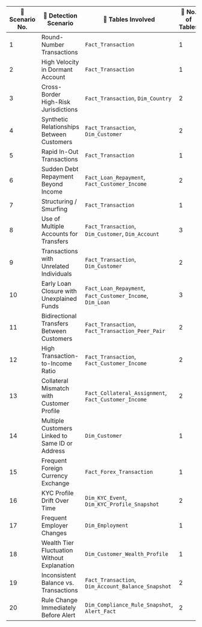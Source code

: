 | 🔢 Scenario No. | 📌 Detection Scenario                                  | 🧱 Tables Involved                                                                                      | 🔢 No. of Tables |
|----------------|--------------------------------------------------------|---------------------------------------------------------------------------------------------------------|------------------|
| 1              | Round-Number Transactions                              | `Fact_Transaction`                                                                                      | 1                |
| 2              | High Velocity in Dormant Account                       | `Fact_Transaction`                                                                                      | 1                |
| 3              | Cross-Border High-Risk Jurisdictions                   | `Fact_Transaction`, `Dim_Country`                                                                       | 2                |
| 4              | Synthetic Relationships Between Customers              | `Fact_Transaction`, `Dim_Customer`                                                                      | 2                |
| 5              | Rapid In-Out Transactions                              | `Fact_Transaction`                                                                                      | 1                |
| 6              | Sudden Debt Repayment Beyond Income                    | `Fact_Loan_Repayment`, `Fact_Customer_Income`                                                           | 2                |
| 7              | Structuring / Smurfing                                 | `Fact_Transaction`                                                                                      | 1                |
| 8              | Use of Multiple Accounts for Transfers                 | `Fact_Transaction`, `Dim_Customer`, `Dim_Account`                                                       | 3                |
| 9              | Transactions with Unrelated Individuals                | `Fact_Transaction`, `Dim_Customer`                                                                      | 2                |
| 10             | Early Loan Closure with Unexplained Funds              | `Fact_Loan_Repayment`, `Fact_Customer_Income`, `Dim_Loan`                                               | 3                |
| 11             | Bidirectional Transfers Between Customers              | `Fact_Transaction`, `Fact_Transaction_Peer_Pair`                                                        | 2                |
| 12             | High Transaction-to-Income Ratio                       | `Fact_Transaction`, `Fact_Customer_Income`                                                              | 2                |
| 13             | Collateral Mismatch with Customer Profile              | `Fact_Collateral_Assignment`, `Fact_Customer_Income`                                                    | 2                |
| 14             | Multiple Customers Linked to Same ID or Address       | `Dim_Customer`                                                                                           | 1                |
| 15             | Frequent Foreign Currency Exchange                     | `Fact_Forex_Transaction`                                                                                | 1                |
| 16             | KYC Profile Drift Over Time                            | `Dim_KYC_Event`, `Dim_KYC_Profile_Snapshot`                                                             | 2                |
| 17             | Frequent Employer Changes                              | `Dim_Employment`                                                                                        | 1                |
| 18             | Wealth Tier Fluctuation Without Explanation            | `Dim_Customer_Wealth_Profile`                                                                           | 1                |
| 19             | Inconsistent Balance vs. Transactions                  | `Fact_Transaction`, `Dim_Account_Balance_Snapshot`                                                      | 2                |
| 20             | Rule Change Immediately Before Alert                   | `Dim_Compliance_Rule_Snapshot`, `Alert_Fact`                                                            | 2                |